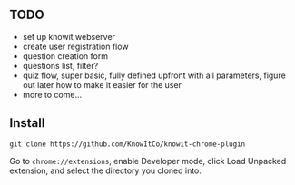 ## TODO

- set up knowit webserver
- create user registration flow
- question creation form
- questions list, filter?
- quiz flow, super basic, fully defined upfront with all parameters, figure out later how to make it easier for the user
- more to come...

## Install

    git clone https://github.com/KnowItCo/knowit-chrome-plugin

Go to `chrome://extensions`, enable Developer mode, click Load Unpacked extension, and select the directory you cloned into.
